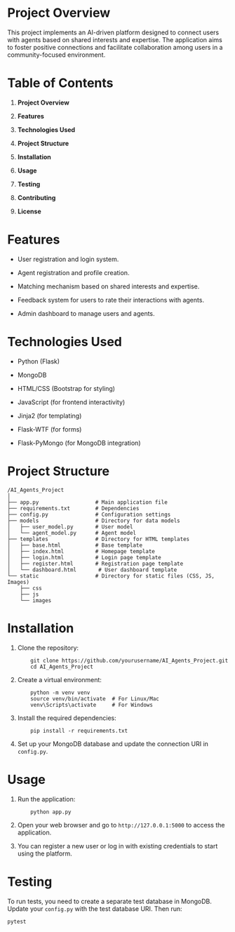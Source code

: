 # Project Overview

This project implements an AI-driven platform designed to connect users
with agents based on shared interests and expertise. The application
aims to foster positive connections and facilitate collaboration among
users in a community-focused environment.

# Table of Contents

1.  **Project Overview**

2.  **Features**

3.  **Technologies Used**

4.  **Project Structure**

5.  **Installation**

6.  **Usage**

7.  **Testing**

8.  **Contributing**

9.  **License**

# Features

-   User registration and login system.

-   Agent registration and profile creation.

-   Matching mechanism based on shared interests and expertise.

-   Feedback system for users to rate their interactions with agents.

-   Admin dashboard to manage users and agents.

# Technologies Used

-   Python (Flask)

-   MongoDB

-   HTML/CSS (Bootstrap for styling)

-   JavaScript (for frontend interactivity)

-   Jinja2 (for templating)

-   Flask-WTF (for forms)

-   Flask-PyMongo (for MongoDB integration)

# Project Structure

    /AI_Agents_Project
    │
    ├── app.py                  # Main application file
    ├── requirements.txt        # Dependencies
    ├── config.py               # Configuration settings
    ├── models                  # Directory for data models
    │   ├── user_model.py       # User model
    │   └── agent_model.py      # Agent model
    ├── templates               # Directory for HTML templates
    │   ├── base.html           # Base template
    │   ├── index.html          # Homepage template
    │   ├── login.html          # Login page template
    │   ├── register.html       # Registration page template
    │   └── dashboard.html       # User dashboard template
    └── static                  # Directory for static files (CSS, JS, Images)
        ├── css
        ├── js
        └── images

# Installation

1.  Clone the repository:

            git clone https://github.com/yourusername/AI_Agents_Project.git
            cd AI_Agents_Project

2.  Create a virtual environment:

            python -m venv venv
            source venv/bin/activate  # For Linux/Mac
            venv\Scripts\activate     # For Windows

3.  Install the required dependencies:

            pip install -r requirements.txt

4.  Set up your MongoDB database and update the connection URI in
    `config.py`.

# Usage

1.  Run the application:

            python app.py

2.  Open your web browser and go to `http://127.0.0.1:5000` to access
    the application.

3.  You can register a new user or log in with existing credentials to
    start using the platform.

# Testing

To run tests, you need to create a separate test database in MongoDB.
Update your `config.py` with the test database URI. Then run:

    pytest


